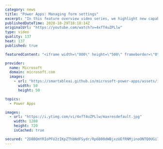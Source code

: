 ```yaml
---
category: news
title: "Power Apps: Managing form settings"
excerpt: "In this feature overview video series, we highlight new capabilities included in the latest update to Microsoft Power Apps.  Improvements to Microsoft Power Apps for managing form settings and events allow users to set various features on a form in the new modern designer.   Get the most out of Power"
publishedDateTime: 2020-10-29T18:18:14Z
originalUrl: "https://youtube.com/watch?v=4xfT4uZPLlw"
type: video
quality: 137
heat: 137
published: true

featuredContent: "<iframe width=\"800\" height=\"500\" frameborder=\"0\" src=\"https://www.youtube.com/embed/4xfT4uZPLlw\" allow=\"accelerometer; autoplay; encrypted-media; gyroscope; picture-in-picture\" allowfullscreen></iframe>"

provider:
  name: Microsoft
  domain: microsoft.com
  images:
    - url: "https://smartableai.github.io/microsoft-power-apps/assets/images/organizations/microsoft.com-50x50.jpg"
      width: 50
      height: 50

topics:
  - Power Apps

images:
  - url: "https://i.ytimg.com/vi/4xfT4uZPLlw/maxresdefault.jpg"
    width: 1280
    height: 720
    isCached: true

secured: "2D8BQmYRIoPFU2zIKpZThbNdFSydr/Rp6B00dWBjxzUEfRNMjinoONTQ0UGi7syt5NaWkuQ20GlwBk+Ns25muWYQ1kvVxAyefR5CCq+vmW/WtT1b5D0tYZLFF/6F2ZAYfJ0uTzUjb4fQCLcefmePnuZhjW7APaK1ib3/FKoi/JaTEAmTIFHu1+yB8BzRRpV7eyMJGiBIjGBIXuxlD1hgLAHlxNzyKUWLFyjOWoQZ/qoy1MOkkjzdTZxtnkZUgW+Iiu7hMsiDPjFLtJxgHD33UscrkbLDAfa6TDBNRPQqHVSeXnSJTKdqtBnUVK0ujUTUEacqP0yfv4Kw3QJMA7+Ce3R0USMXE/8LetjLDMDGyi9xDt+I/ZOGiPFFFfZzHIeezvG7n9CiQ8337arJH413IaTv0bRQMIIUw6d/mcB04nmRfLs7zcmMx0IRIgK7cHCT;qrj5QaSt4u9SAFOmsOD+Fg=="
---
```


